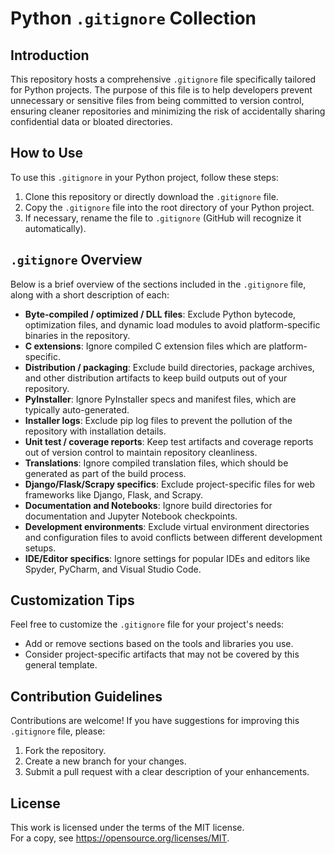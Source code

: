 # Python `.gitignore` Collection

## Introduction

This repository hosts a comprehensive `.gitignore` file specifically tailored for Python projects. The purpose of this file is to help developers prevent unnecessary or sensitive files from being committed to version control, ensuring cleaner repositories and minimizing the risk of accidentally sharing confidential data or bloated directories.

## How to Use

To use this `.gitignore` in your Python project, follow these steps:

1. Clone this repository or directly download the `.gitignore` file.
2. Copy the `.gitignore` file into the root directory of your Python project.
3. If necessary, rename the file to `.gitignore` (GitHub will recognize it automatically).

## `.gitignore` Overview

Below is a brief overview of the sections included in the `.gitignore` file, along with a short description of each:

- **Byte-compiled / optimized / DLL files**: Exclude Python bytecode, optimization files, and dynamic load modules to avoid platform-specific binaries in the repository.
- **C extensions**: Ignore compiled C extension files which are platform-specific.
- **Distribution / packaging**: Exclude build directories, package archives, and other distribution artifacts to keep build outputs out of your repository.
- **PyInstaller**: Ignore PyInstaller specs and manifest files, which are typically auto-generated.
- **Installer logs**: Exclude pip log files to prevent the pollution of the repository with installation details.
- **Unit test / coverage reports**: Keep test artifacts and coverage reports out of version control to maintain repository cleanliness.
- **Translations**: Ignore compiled translation files, which should be generated as part of the build process.
- **Django/Flask/Scrapy specifics**: Exclude project-specific files for web frameworks like Django, Flask, and Scrapy.
- **Documentation and Notebooks**: Ignore build directories for documentation and Jupyter Notebook checkpoints.
- **Development environments**: Exclude virtual environment directories and configuration files to avoid conflicts between different development setups.
- **IDE/Editor specifics**: Ignore settings for popular IDEs and editors like Spyder, PyCharm, and Visual Studio Code.

## Customization Tips

Feel free to customize the `.gitignore` file for your project's needs:

- Add or remove sections based on the tools and libraries you use.
- Consider project-specific artifacts that may not be covered by this general template.

## Contribution Guidelines

Contributions are welcome! If you have suggestions for improving this `.gitignore` file, please:

1. Fork the repository.
2. Create a new branch for your changes.
3. Submit a pull request with a clear description of your enhancements.

## License

This work is licensed under the terms of the MIT license.  
For a copy, see <https://opensource.org/licenses/MIT>.
